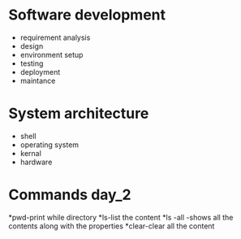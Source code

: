 # Software development
 - requirement analysis
 - design
 - environment setup
 - testing
 - deployment
 - maintance

# System architecture
 - shell
 - operating system
 - kernal
 - hardware

# Commands day_2
*pwd-print while directory
*ls-list the content
*ls -all -shows all the contents along with the properties
*clear-clear all the content 

